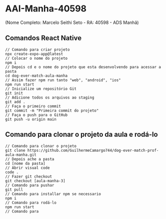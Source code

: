 # AAI-Manha-40598
(Nome Completo: Marcelo Seithi Seto - RA: 40598 - ADS Manhã)

## Comandos React Native

```
// Comando para criar projeto
npx create-expo-app@latest
// Colocar o nome do projeto
npm i
// Depois cd e o nome do projeto que esta desenvolvendo para acessar a pasta
cd dog-ever-match-aula-manha
// Assim fazer npm run tanto "web", "android", "ios"
npm run start
// Inicialize um repositório Git
git init
// Adicione todos os arquivos ao staging
git add .
// Faça o primeiro commit
git commit -m "Primeira commit do projeto"
// Faça o push para o GitHub
git push -u origin main
```

## Comando para clonar o projeto da aula e rodá-lo

```
// Comando para clonar o projeto
git clone https://github.com/GuilhermeCamargo744/dog-ever-match-prof-aula-manha.git
// Depois ache a pasta
cd [nome da pasta]
// Abrir visual code
code .
// Fazer git checkout
git checkout [aula-manha-3]
// Comando para pushar
git pull
// Comando para installar npm se necessario
npm i
// Comando para rodá-lo
npm run start
// Comando para
```
